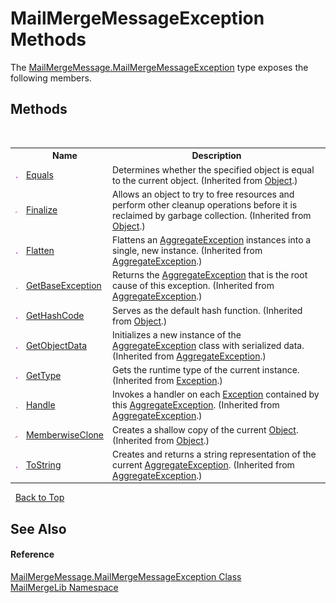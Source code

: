 # MailMergeMessageException Methods
 

The <a href="663e8647-e3d7-78f4-1f75-c91aa14a67b8">MailMergeMessage.MailMergeMessageException</a> type exposes the following members.


## Methods
&nbsp;<table><tr><th></th><th>Name</th><th>Description</th></tr><tr><td>![Public method](media/pubmethod.gif "Public method")</td><td><a href="http://msdn2.microsoft.com/en-us/library/bsc2ak47" target="_blank">Equals</a></td><td>
Determines whether the specified object is equal to the current object.
 (Inherited from <a href="http://msdn2.microsoft.com/en-us/library/e5kfa45b" target="_blank">Object</a>.)</td></tr><tr><td>![Protected method](media/protmethod.gif "Protected method")</td><td><a href="http://msdn2.microsoft.com/en-us/library/4k87zsw7" target="_blank">Finalize</a></td><td>
Allows an object to try to free resources and perform other cleanup operations before it is reclaimed by garbage collection.
 (Inherited from <a href="http://msdn2.microsoft.com/en-us/library/e5kfa45b" target="_blank">Object</a>.)</td></tr><tr><td>![Public method](media/pubmethod.gif "Public method")</td><td><a href="http://msdn2.microsoft.com/en-us/library/dd386935" target="_blank">Flatten</a></td><td>
Flattens an <a href="http://msdn2.microsoft.com/en-us/library/dd386929" target="_blank">AggregateException</a> instances into a single, new instance.
 (Inherited from <a href="http://msdn2.microsoft.com/en-us/library/dd386929" target="_blank">AggregateException</a>.)</td></tr><tr><td>![Public method](media/pubmethod.gif "Public method")</td><td><a href="http://msdn2.microsoft.com/en-us/library/ee378681" target="_blank">GetBaseException</a></td><td>
Returns the <a href="http://msdn2.microsoft.com/en-us/library/dd386929" target="_blank">AggregateException</a> that is the root cause of this exception.
 (Inherited from <a href="http://msdn2.microsoft.com/en-us/library/dd386929" target="_blank">AggregateException</a>.)</td></tr><tr><td>![Public method](media/pubmethod.gif "Public method")</td><td><a href="http://msdn2.microsoft.com/en-us/library/zdee4b3y" target="_blank">GetHashCode</a></td><td>
Serves as the default hash function.
 (Inherited from <a href="http://msdn2.microsoft.com/en-us/library/e5kfa45b" target="_blank">Object</a>.)</td></tr><tr><td>![Public method](media/pubmethod.gif "Public method")</td><td><a href="http://msdn2.microsoft.com/en-us/library/dd386885" target="_blank">GetObjectData</a></td><td>
Initializes a new instance of the <a href="http://msdn2.microsoft.com/en-us/library/dd386929" target="_blank">AggregateException</a> class with serialized data.
 (Inherited from <a href="http://msdn2.microsoft.com/en-us/library/dd386929" target="_blank">AggregateException</a>.)</td></tr><tr><td>![Public method](media/pubmethod.gif "Public method")</td><td><a href="http://msdn2.microsoft.com/en-us/library/44zb316t" target="_blank">GetType</a></td><td>
Gets the runtime type of the current instance.
 (Inherited from <a href="http://msdn2.microsoft.com/en-us/library/c18k6c59" target="_blank">Exception</a>.)</td></tr><tr><td>![Public method](media/pubmethod.gif "Public method")</td><td><a href="http://msdn2.microsoft.com/en-us/library/dd414747" target="_blank">Handle</a></td><td>
Invokes a handler on each <a href="http://msdn2.microsoft.com/en-us/library/c18k6c59" target="_blank">Exception</a> contained by this <a href="http://msdn2.microsoft.com/en-us/library/dd386929" target="_blank">AggregateException</a>.
 (Inherited from <a href="http://msdn2.microsoft.com/en-us/library/dd386929" target="_blank">AggregateException</a>.)</td></tr><tr><td>![Protected method](media/protmethod.gif "Protected method")</td><td><a href="http://msdn2.microsoft.com/en-us/library/57ctke0a" target="_blank">MemberwiseClone</a></td><td>
Creates a shallow copy of the current <a href="http://msdn2.microsoft.com/en-us/library/e5kfa45b" target="_blank">Object</a>.
 (Inherited from <a href="http://msdn2.microsoft.com/en-us/library/e5kfa45b" target="_blank">Object</a>.)</td></tr><tr><td>![Public method](media/pubmethod.gif "Public method")</td><td><a href="http://msdn2.microsoft.com/en-us/library/dd387178" target="_blank">ToString</a></td><td>
Creates and returns a string representation of the current <a href="http://msdn2.microsoft.com/en-us/library/dd386929" target="_blank">AggregateException</a>.
 (Inherited from <a href="http://msdn2.microsoft.com/en-us/library/dd386929" target="_blank">AggregateException</a>.)</td></tr></table>&nbsp;
<a href="#mailmergemessageexception-methods">Back to Top</a>

## See Also


#### Reference
<a href="663e8647-e3d7-78f4-1f75-c91aa14a67b8">MailMergeMessage.MailMergeMessageException Class</a><br /><a href="31c6ebbe-d683-7561-7308-5a5ee1f76bf5">MailMergeLib Namespace</a><br />